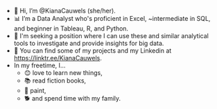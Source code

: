 - 👋 Hi, I’m @KianaCauwels (she/her).
- 📊 I’m a Data Analyst who's proficient in Excel, ~intermediate in SQL, and beginner in Tableau, R, and Python. 
- 👀 I'm seeking a position where I can use these and similar analytical tools to investigate and provide insights for big data.
- 💬 You can find some of my projects and my Linkedin at https://linktr.ee/KianaCauwels.
- In my freetime, I...
   - 😊 love to learn new things,
   - 📚 read fiction books,
   - 🎨 paint,
   - 🐕 and spend time with my family.

<!---
KianaCauwels/KianaCauwels is a ✨ special ✨ repository because its `README.md` (this file) appears on your GitHub profile.
You can click the Preview link to take a look at your changes.
--->
